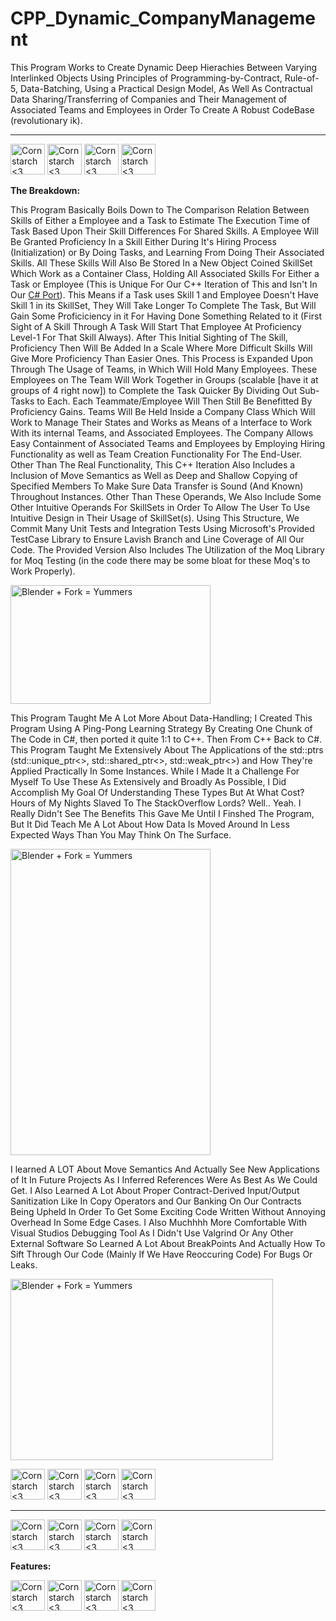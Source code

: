 # CPP_Dynamic_CompanyManagement
This Program Works to Create Dynamic Deep Hierachies Between Varying Interlinked Objects Using Principles of Programming-by-Contract, Rule-of-5, Data-Batching, Using a Practical Design Model, As Well As Contractual Data Sharing/Transferring of Companies and Their Management of Associated Teams and Employees in Order To Create A Robust CodeBase (revolutionary ik).


----------------------------------------------

<img src="https://github.com/Kingerthanu/CPP_Std_Dynamic_CompanyManagement/assets/76754592/b921b79d-f37a-4ec5-aebb-bb01a6ca882a" alt="Cornstarch <3" width="55" height="49"> <img src="https://github.com/Kingerthanu/CPP_Std_Dynamic_CompanyManagement/assets/76754592/b921b79d-f37a-4ec5-aebb-bb01a6ca882a" alt="Cornstarch <3" width="55" height="49"> <img src="https://github.com/Kingerthanu/CPP_Std_Dynamic_CompanyManagement/assets/76754592/b921b79d-f37a-4ec5-aebb-bb01a6ca882a" alt="Cornstarch <3" width="55" height="49"> <img src="https://github.com/Kingerthanu/CPP_Std_Dynamic_CompanyManagement/assets/76754592/b921b79d-f37a-4ec5-aebb-bb01a6ca882a" alt="Cornstarch <3" width="55" height="49">

**The Breakdown:**


This Program Basically Boils Down to The Comparison Relation Between Skills of Either a Employee and a Task to Estimate The Execution Time of Task Based Upon Their Skill Differences For Shared Skills. A Employee Will Be Granted Proficiency In a Skill Either During It's Hiring Process (Initialization) or By Doing Tasks, and Learning From Doing Their Associated Skills. All These Skills Will Also Be Stored In a New Object Coined SkillSet Which Work as a Container Class, Holding All Associated Skills For Either a Task or Employee (This is Unique For Our C++ Iteration of This and Isn't In Our <a href="https://github.com/Kingerthanu/CSharp_CompanyManagement">C# Port</a>). This Means if a Task uses Skill 1 and Employee Doesn't Have Skill 1 in its SkillSet, They Will Take Longer To Complete The Task, But Will Gain Some Proficiciency in it For Having Done Something Related to it (First Sight of A Skill Through A Task Will Start That Employee At Proficiency Level-1 For That Skill Always). After This Initial Sighting of The Skill, Proficiency Then Will Be Added In a Scale Where More Difficult Skills Will Give More Proficiency Than Easier Ones. This Process is Expanded Upon Through The Usage of Teams, in Which Will Hold Many Employees. These Employees on The Team Will Work Together in Groups (scalable [have it at groups of 4 right now]) to Complete the Task Quicker By Dividing Out Sub-Tasks to Each. Each Teammate/Employee Will Then Still Be Benefitted By Proficiency Gains. Teams Will Be Held Inside a Company Class Which Will Work to Manage Their States and Works as Means of a Interface to Work With its internal Teams, and Associated Employees. The Company Allows Easy Containment of Associated Teams and Employees by Employing Hiring Functionality as well as Team Creation Functionality For The End-User. Other Than The Real Functionality, This C++ Iteration Also Includes a Inclusion of Move Semantics as Well as Deep and Shallow Copying of Specified Members To Make Sure Data Transfer is Sound (And Known) Throughout Instances. Other Than These Operands, We Also Include Some Other Intuitive Operands For SkillSets in Order To Allow The User To Use Intuitive Design in Their Usage of SkillSet(s). Using This Structure, We Commit Many Unit Tests and Integration Tests Using Microsoft's Provided TestCase Library to Ensure Lavish Branch and Line Coverage of All Our Code. The Provided Version Also Includes The Utilization of the Moq Library for Moq Testing (in the code there may be some bloat for these Moq's to Work Properly).

<img src="https://media.giphy.com/media/5r5J4JD9miis/giphy.gif" alt="Blender + Fork = Yummers" width="320" height="190">

This Program Taught Me A Lot More About Data-Handling; I Created This Program Using A Ping-Pong Learning Strategy By Creating One Chunk of The Code in C#, then ported it quite 1:1 to C++. Then From C++ Back to C#. This Program Taught Me Extensively About The Applications of the std::ptrs (std::unique_ptr<>, std::shared_ptr<>, std::weak_ptr<>) and How They're Applied Practically In Some Instances. While I Made It a Challenge For Myself To Use These As Extensively and Broadly As Possible, I Did Accomplish My Goal Of Understanding These Types But At What Cost? Hours of My Nights Slaved To The StackOverflow Lords? Well.. Yeah. I Really Didn't See The Benefits This Gave Me Until I Finshed The Program, But It Did Teach Me A Lot About How Data Is Moved Around In Less Expected Ways Than You May Think On The Surface.

<img src="https://media.giphy.com/media/7A1ZCMkDzxYp1HoJoO/giphy.gif" alt="Blender + Fork = Yummers" width="320" height="490">

 I learned A LOT About Move Semantics And Actually See New Applications of It In Future Projects As I Inferred References Were As Best As We Could Get. I Also Learned A Lot About Proper Contract-Derived Input/Output Sanitization Like In Copy Operators and Our Banking On Our Contracts Being Upheld In Order To Get Some Exciting Code Written Without Annoying Overhead In Some Edge Cases. I Also Muchhhh More Comfortable With Visual Studios Debugging Tool As I Didn't Use Valgrind Or Any Other External Software So Learned A Lot About BreakPoints And Actually How To Sift Through Our Code (Mainly If We Have Reoccuring Code) For Bugs Or Leaks.
 
<img src="https://media.giphy.com/media/eiLCRSxfO0zymHHecI/giphy.gif" alt="Blender + Fork = Yummers" width="420" height="290">


<img src="https://github.com/Kingerthanu/CPP_Std_Dynamic_CompanyManagement/assets/76754592/7a227e03-a055-4dbf-ac2e-3360ba8792e1" alt="Cornstarch <3" width="55" height="49"> <img src="https://github.com/Kingerthanu/CPP_Std_Dynamic_CompanyManagement/assets/76754592/7a227e03-a055-4dbf-ac2e-3360ba8792e1" alt="Cornstarch <3" width="55" height="49"> <img src="https://github.com/Kingerthanu/CPP_Std_Dynamic_CompanyManagement/assets/76754592/7a227e03-a055-4dbf-ac2e-3360ba8792e1" alt="Cornstarch <3" width="55" height="49"> <img src="https://github.com/Kingerthanu/CPP_Std_Dynamic_CompanyManagement/assets/76754592/7a227e03-a055-4dbf-ac2e-3360ba8792e1" alt="Cornstarch <3" width="55" height="49">

----------------------------------------------

<img src="https://github.com/Kingerthanu/CPP_Std_Dynamic_CompanyManagement/assets/76754592/95e73486-3d93-4730-9ccb-c73b66a82fee" alt="Cornstarch <3" width="55" height="49"> <img src="https://github.com/Kingerthanu/CPP_Std_Dynamic_CompanyManagement/assets/76754592/95e73486-3d93-4730-9ccb-c73b66a82fee" alt="Cornstarch <3" width="55" height="49"> <img src="https://github.com/Kingerthanu/CPP_Std_Dynamic_CompanyManagement/assets/76754592/95e73486-3d93-4730-9ccb-c73b66a82fee" alt="Cornstarch <3" width="55" height="49"> <img src="https://github.com/Kingerthanu/CPP_Std_Dynamic_CompanyManagement/assets/76754592/95e73486-3d93-4730-9ccb-c73b66a82fee" alt="Cornstarch <3" width="55" height="49">


**Features:**




<img src="https://github.com/Kingerthanu/CPP_Std_Dynamic_CompanyManagement/assets/76754592/e6b2dd2a-b96b-481c-9f4c-d756fc087580" alt="Cornstarch <3" width="55" height="49"> <img src="https://github.com/Kingerthanu/CPP_Std_Dynamic_CompanyManagement/assets/76754592/e6b2dd2a-b96b-481c-9f4c-d756fc087580" alt="Cornstarch <3" width="55" height="49"> <img src="https://github.com/Kingerthanu/CPP_Std_Dynamic_CompanyManagement/assets/76754592/e6b2dd2a-b96b-481c-9f4c-d756fc087580" alt="Cornstarch <3" width="55" height="49"> <img src="https://github.com/Kingerthanu/CPP_Std_Dynamic_CompanyManagement/assets/76754592/e6b2dd2a-b96b-481c-9f4c-d756fc087580" alt="Cornstarch <3" width="55" height="49">
